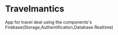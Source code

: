 # Travelmantics
App for travel deal using the components's Firebase(Storage,Authentification,Database Realtime)
